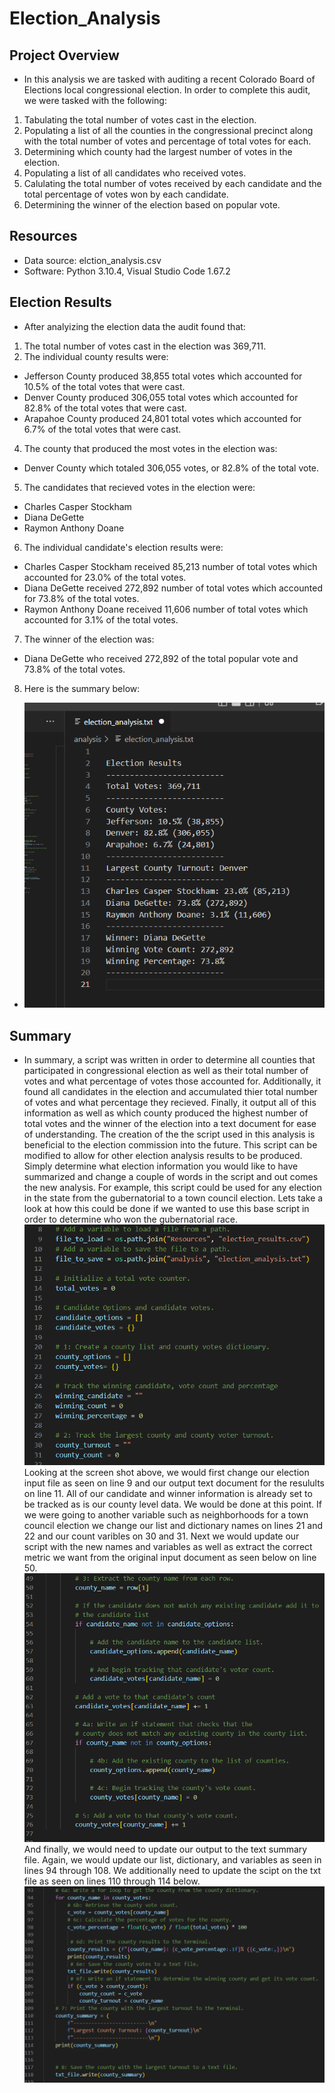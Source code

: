 # Election_Analysis

## Project Overview
* In this analysis we are tasked with auditing a recent Colorado Board of Elections local congressional election. In order to complete this audit, we were tasked with the following:
1. Tabulating the total number of votes cast in the election.
2. Populating a list of all the counties in the congressional precinct along with the total number of votes and percentage of total votes for each.
3. Determining which county had the largest number of votes in the election.
4. Populating a list of all candidates who received votes.
5. Calulating the total number of votes received by each candidate and the total percentage of votes won by each candidate.
6. Determining the winner of the election based on popular vote.

## Resources
* Data source: elction_analysis.csv
* Software: Python 3.10.4, Visual Studio Code 1.67.2

## Election Results
* After analyizing the election data the audit found that:
1. The total number of votes cast in the election was 369,711.
2. The individual county results were:
  - Jefferson County produced 38,855 total votes which accounted for 10.5% of the total votes that were cast.
  - Denver County produced 306,055 total votes which accounted for 82.8% of the total votes that were cast.
  - Arapahoe County produced 24,801 total votes which accounted for 6.7% of the total votes that were cast.
4. The county that produced the most votes in the election was:
  - Denver County which totaled 306,055 votes, or 82.8% of the total vote.
5. The candidates that recieved votes in the election were:
  - Charles Casper Stockham
  - Diana DeGette
  - Raymon Anthony Doane
6. The individual candidate's election results were:
  - Charles Casper Stockham received 85,213 number of total votes which accounted for 23.0% of the total votes.
  - Diana DeGette received 272,892 number of total votes which accounted for 73.8% of the total votes.
  - Raymon Anthony Doane received 11,606 number of total votes which accounted for 3.1% of the total votes.
7. The winner of the election was:
  - Diana DeGette who received 272,892 of the total popular vote and 73.8% of the total votes.
8. Here is the summary below:
  - ![](https://github.com/BryantKlewer/Election_Analysis/blob/main/pics/analysis_output.png)

## Summary
* In summary, a script was written in order to determine all counties that participated in congressional election as well as their total number of votes and what percentage of votes those accounted for. Additionally, it found all candidates in the election and accumulated thier total number of votes and what percentage they recieved. Finally, it output all of this information as well as which county produced the highest number of total votes and the winner of the election into a text document for ease of understanding. The creation of the the script used in this analysis is beneficial to the election commission into the future. This script can be modified to allow for other election analysis results to be produced. Simply determine what election information you would like to have summarized and change a couple of words in the script and out comes the new analysis. For example, this script could be used for any election in the state from the gubernatorial to a town council election. Lets take a look at how this could be done if we wanted to use this base script in order to determine who won the gubernatorial race. ![](https://github.com/BryantKlewer/Election_Analysis/blob/main/pics/screen_1.png) Looking at the screen shot above, we would first change our election input file as seen on line 9 and our output text document for the resulults on line 11. All of our candidate and winner information is already set to be tracked as is our county level data. We would be done at this point. If we were going to another variable such as neighborhoods for a town council election we change our list and dictionary names on lines 21 and 22 and our count varibles on 30 and 31. Next we would update our script with the new names and variables as well as extract the correct metric we want from the original input document as seen below on line 50. ![](https://github.com/BryantKlewer/Election_Analysis/blob/main/pics/screen_2.png) And finally, we would need to update our output to the text summary file. Again, we would update our list, dictionary, and variables as seen in lines 94 through 108. We additionally need to update the scipt on the txt file as seen on lines 110 through 114 below. ![](https://github.com/BryantKlewer/Election_Analysis/blob/main/pics/screen_3.png)




